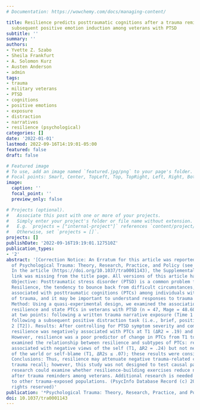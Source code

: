 ```yaml
---
# Documentation: https://wowchemy.com/docs/managing-content/

title: Resilience predicts posttraumatic cognitions after a trauma reminder task and
  subsequent positive emotion induction among veterans with PTSD
subtitle: ''
summary: ''
authors:
- Yvette Z. Szabo
- Sheila Frankfurt
- A. Solomon Kurz
- Austen Anderson
- admin
tags:
- trauma
- military veterans
- PTSD
- cognitions
- positive emotions
- exposure
- distraction
- narratives
- resilience (psychological)
categories: []
date: '2022-01-01'
lastmod: 2022-09-16T14:19:01-05:00
featured: false
draft: false

# Featured image
# To use, add an image named `featured.jpg/png` to your page's folder.
# Focal points: Smart, Center, TopLeft, Top, TopRight, Left, Right, BottomLeft, Bottom, BottomRight.
image:
  caption: ''
  focal_point: ''
  preview_only: false

# Projects (optional).
#   Associate this post with one or more of your projects.
#   Simply enter your project's folder or file name without extension.
#   E.g. `projects = ["internal-project"]` references `content/project/deep-learning/index.md`.
#   Otherwise, set `projects = []`.
projects: []
publishDate: '2022-09-16T19:19:01.127510Z'
publication_types:
- '2'
abstract: '[Correction Notice: An Erratum for this article was reported in Vol 14(S1)
  of Psychological Trauma: Theory, Research, Practice, and Policy (see record 2022-45004-002).
  In the article (https://doi.org/10.1037/tra0001143), the Supplemental materials
  link was missing from the title page. All versions of this article have been corrected.]
  Objective: Posttraumatic stress disorder (PTSD) is a common problem for veterans.
  Resilience, the tendency to bounce back from difficult circumstances, is negatively
  associated with posttraumatic cognitions (PTCs) among individuals with a history
  of trauma, and it may be important to understand responses to trauma reminders.
  Method: Using a quasi-experimental design, we examined the association between trait
  resilience and state PTCs in veterans with PTSD (n = 47, Mage = 48.60, 91.8% male)
  at two points: following a written trauma narrative exposure (Time 1 [T1]), and
  following a subsequent positive distraction task (i.e., brief, positive video; Time
  2 [T2]). Results: After controlling for PTSD symptom severity and combat exposure,
  resilience was negatively associated with PTCs at T1 (ΔR2 = .19) and T2 (ΔR2 = .13).
  However, resilience was a poor predictor of change in PTCs from T1 to T2. We also
  examined the relationship between resilience and subtypes of PTCs: resilience was
  associated with negative views of the self (T1, ΔR2 = .24) but not negative views
  of the world or self-blame (T1, ΔR2s ≤ .07); these results were consistent at T2.
  Conclusions: Thus, resilience may attenuate negative trauma-related cognitions after
  trauma recall; however, this study was not designed to test causal pathways. Future
  research could examine whether resilience-building exercises reduce negative PTCs
  after trauma reminders among veterans. Additional research is needed to generalize
  to other trauma-exposed populations. (PsycInfo Database Record (c) 2022 APA, all
  rights reserved)'
publication: '*Psychological Trauma: Theory, Research, Practice, and Policy*'
doi: 10.1037/tra0001143
---
```

